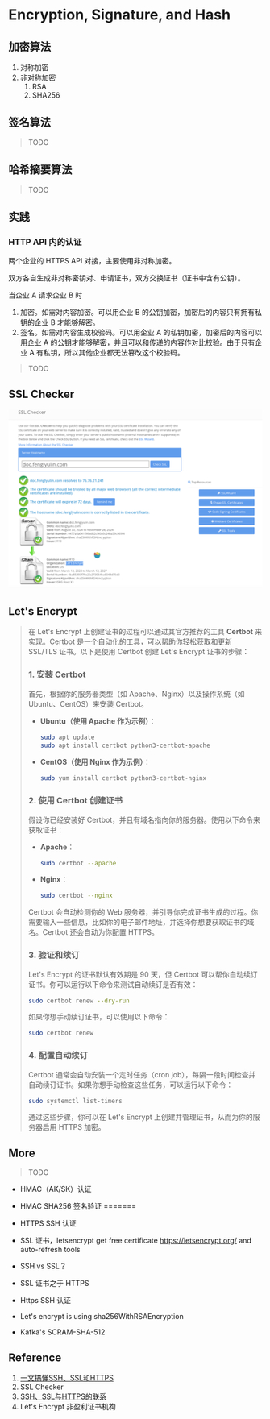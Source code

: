 

# Encryption, Signature, and Hash

## 加密算法

1. 对称加密
2. 非对称加密
   1. RSA
   1. SHA256

## 签名算法

> TODO

## 哈希摘要算法

>  TODO

## 实践

### HTTP API 内的认证

两个企业的 HTTPS API 对接，主要使用非对称加密。

双方各自生成非对称密钥对、申请证书，双方交换证书（证书中含有公钥）。

当企业 A 请求企业 B 时

1. 加密。如需对内容加密。可以用企业 B 的公钥加密，加密后的内容只有拥有私钥的企业 B 才能够解密。
2. 签名。如需对内容生成校验码。可以用企业 A 的私钥加密，加密后的内容可以用企业 A 的公钥才能够解密，并且可以和传递的内容作对比校验。由于只有企业 A 有私钥，所以其他企业都无法篡改这个校验码。

> TODO

## SSL Checker

![image-20240917145403909](20240912-encryption.assets/image-20240917145403909.png)

## Let's Encrypt

>   在 Let's Encrypt 上创建证书的过程可以通过其官方推荐的工具 **Certbot** 来实现。Certbot 是一个自动化的工具，可以帮助你轻松获取和更新 SSL/TLS 证书。以下是使用 Certbot 创建 Let's Encrypt 证书的步骤：
>
>   ### 1. 安装 Certbot
>   首先，根据你的服务器类型（如 Apache、Nginx）以及操作系统（如 Ubuntu、CentOS）来安装 Certbot。
>
>   - **Ubuntu（使用 Apache 作为示例）**：
>     ```bash
>     sudo apt update
>     sudo apt install certbot python3-certbot-apache
>     ```
>
>   - **CentOS（使用 Nginx 作为示例）**：
>     ```bash
>     sudo yum install certbot python3-certbot-nginx
>     ```
>
>   ### 2. 使用 Certbot 创建证书
>   假设你已经安装好 Certbot，并且有域名指向你的服务器。使用以下命令来获取证书：
>
>   - **Apache**：
>     ```bash
>     sudo certbot --apache
>     ```
>
>   - **Nginx**：
>     ```bash
>     sudo certbot --nginx
>     ```
>
>   Certbot 会自动检测你的 Web 服务器，并引导你完成证书生成的过程。你需要输入一些信息，比如你的电子邮件地址，并选择你想要获取证书的域名。Certbot 还会自动为你配置 HTTPS。
>
>   ### 3. 验证和续订
>   Let's Encrypt 的证书默认有效期是 90 天，但 Certbot 可以帮你自动续订证书。你可以运行以下命令来测试自动续订是否有效：
>
>   ```bash
>   sudo certbot renew --dry-run
>   ```
>
>   如果你想手动续订证书，可以使用以下命令：
>
>   ```bash
>   sudo certbot renew
>   ```
>
>   ### 4. 配置自动续订
>   Certbot 通常会自动安装一个定时任务（cron job），每隔一段时间检查并自动续订证书。如果你想手动检查这些任务，可以运行以下命令：
>
>   ```bash
>   sudo systemctl list-timers
>   ```
>
>   通过这些步骤，你可以在 Let's Encrypt 上创建并管理证书，从而为你的服务器启用 HTTPS 加密。

## More

> TODO

- HMAC（AK/SK）认证

- HMAC SHA256 签名验证
=======
- HTTPS SSH 认证
- SSL 证书，letsencrypt get free certificate https://letsencrypt.org/ and auto-refresh tools
- SSH vs SSL？
- SSL 证书之于 HTTPS
- Https SSH 认证

- Let's encrypt is using sha256WithRSAEncryption

- Kafka's SCRAM-SHA-512

## Reference

1.   [一文搞懂SSH、SSL和HTTPS](https://juejin.cn/post/6998422276311908360)
2.   SSL Checker
3.   [SSH、SSL与HTTPS的联系](https://www.cnblogs.com/xdyixia/p/12201982.html)
4.   Let's Encrypt 非盈利证书机构
